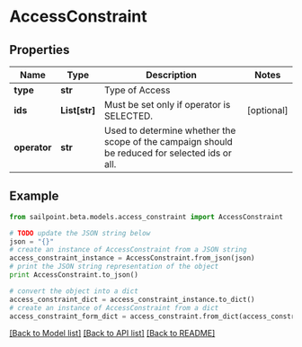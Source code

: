 # AccessConstraint


## Properties
Name | Type | Description | Notes
------------ | ------------- | ------------- | -------------
**type** | **str** | Type of Access | 
**ids** | **List[str]** | Must be set only if operator is SELECTED. | [optional] 
**operator** | **str** | Used to determine whether the scope of the campaign should be reduced for selected ids or all. | 

## Example

```python
from sailpoint.beta.models.access_constraint import AccessConstraint

# TODO update the JSON string below
json = "{}"
# create an instance of AccessConstraint from a JSON string
access_constraint_instance = AccessConstraint.from_json(json)
# print the JSON string representation of the object
print AccessConstraint.to_json()

# convert the object into a dict
access_constraint_dict = access_constraint_instance.to_dict()
# create an instance of AccessConstraint from a dict
access_constraint_form_dict = access_constraint.from_dict(access_constraint_dict)
```
[[Back to Model list]](../README.md#documentation-for-models) [[Back to API list]](../README.md#documentation-for-api-endpoints) [[Back to README]](../README.md)


